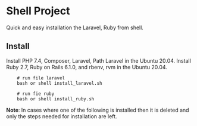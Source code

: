 # Shell Project
Quick and easy installation the Laravel, Ruby from shell.


## Install
Install PHP 7.4, Composer, Laravel, Path Laravel in the Ubuntu 20.04.
Install Ruby 2.7, Ruby on Rails 6.1.0, and rbenv, rvm in the Ubuntu 20.04.

```base
    # run file laravel
    bash or shell install_laravel.sh

    # run fie ruby
    bash or shell install_ruby.sh
```

**Note**:
In cases where one of the following is installed then it is deleted and <br>only the steps needed for installation are left.
